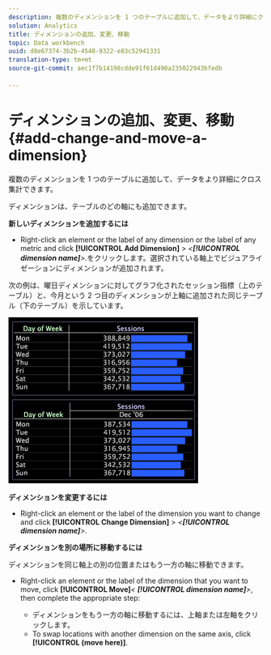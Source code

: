 ```yaml
---
description: 複数のディメンションを 1 つのテーブルに追加して、データをより詳細にクロス集計できます。
solution: Analytics
title: ディメンションの追加、変更、移動
topic: Data workbench
uuid: d8e67374-3b2b-4548-9322-e83c52941331
translation-type: tm+mt
source-git-commit: aec1f7b14198cdde91f61d490a235022943bfedb

---
```



# ディメンションの追加、変更、移動{#add-change-and-move-a-dimension}

複数のディメンションを 1 つのテーブルに追加して、データをより詳細にクロス集計できます。

ディメンションは、テーブルのどの軸にも追加できます。

**新しいディメンションを追加するには**

* Right-click an element or the label of any dimension or the label of any metric and click **[!UICONTROL Add Dimension]** > *&lt;**[!UICONTROL dimension name]**>.*&#x200B;をクリックします。選択されている軸上でビジュアライゼーションにディメンションが追加されます。

次の例は、曜日ディメンションに対してグラフ化されたセッション指標（上のテーブル）と、今月という 2 つ目のディメンションが上軸に追加された同じテーブル（下のテーブル）を示しています。

![](assets/vis_Table_CrossTab.png)

**ディメンションを変更するには**

* Right-click an element or the label of the dimension you want to change and click **[!UICONTROL Change Dimension]** > *&lt;**[!UICONTROL dimension name]**>*.

**ディメンションを別の場所に移動するには**

ディメンションを同じ軸上の別の位置またはもう一方の軸に移動できます。

* Right-click an element or the label of the dimension that you want to move, click **[!UICONTROL Move]***&lt; **[!UICONTROL dimension name]**>*, then complete the appropriate step:

   * ディメンションをもう一方の軸に移動するには、上軸または左軸をクリックします。
   * To swap locations with another dimension on the same axis, click **[!UICONTROL (move here)]**.


